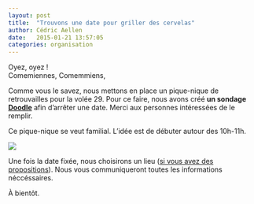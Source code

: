 ```yaml
---
layout: post
title:  "Trouvons une date pour griller des cervelas"
author: Cédric Aellen
date:   2015-01-21 13:57:05
categories: organisation
---
```


Oyez, oyez !  
Comemiennes, Comemmiens,

Comme vous le savez, nous mettons en place un pique-nique de retrouvailles pour la volée 29.
Pour ce faire, nous avons créé **un sondage [Doodle](http://doodle.com/y8cqafmtcrxgpe5g)** afin d’arrêter une date. Merci aux personnes intéressées de le remplir.

Ce pique-nique se veut familial. L’idée est de débuter autour des 10h-11h.

![](http://media.giphy.com/media/oGSm4YiyrildC/giphy.gif)

Une fois la date fixée, nous choisirons un lieu ([si vous avez des propositions](https://github.com/comem29/picnic15/issues/2)). Nous vous communiqueront toutes les informations néccéssaires.

À bientôt.
